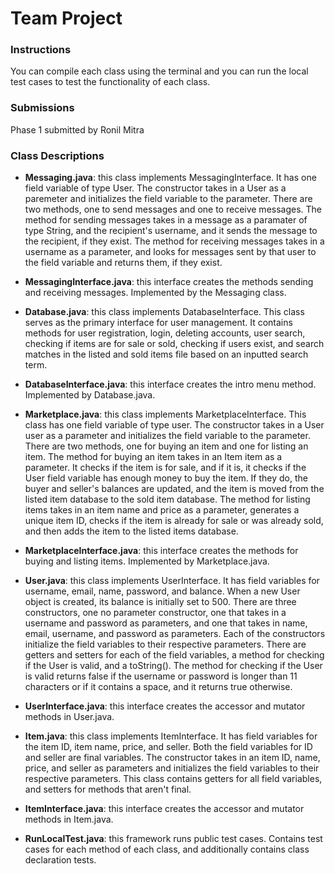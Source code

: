 # Team Project

### Instructions

You can compile each class using the terminal and you can run the local test cases to test the functionality of each class.

### Submissions
Phase 1 submitted by Ronil Mitra



### Class Descriptions

- **Messaging.java**: this class implements MessagingInterface. It has one field variable of type User. The constructor takes in a User as a paremeter and initializes the field variable to the parameter. There are two methods, one to send messages and one to receive messages. The method for sending messages takes in a message as a paramater of type String, and the recipient's username, and it sends the message to the recipient, if they exist. The method for receiving messages takes in a username as a parameter, and looks for messages sent by that user to the field variable and returns them, if they exist.

- **MessagingInterface.java**: this interface creates the methods sending and receiving messages. Implemented by the Messaging class.

- **Database.java**: this class implements DatabaseInterface. This class serves as the primary interface for user management. It contains methods for user registration, login, deleting accounts, user search, checking if items are for sale or sold, checking if users exist, and search matches in the listed and sold items file based on an inputted search term.

- **DatabaseInterface.java**: this interface creates the intro menu method. Implemented by Database.java.

- **Marketplace.java**: this class implements MarketplaceInterface. This class has one field variable of type user. The constructor takes in a User user as a parameter and initializes the field variable to the parameter. There are two methods, one for buying an item and one for listing an item. The method for buying an item takes in an Item item as a parameter. It checks if the item is for sale, and if it is, it checks if the User field variable has enough money to buy the item. If they do, the buyer and seller's balances are updated, and the item is moved from the listed item database to the sold item database. The method for listing items takes in an item name and price as a parameter, generates a unique item ID, checks if the item is already for sale or was already sold, and then adds the item to the listed items database.

- **MarketplaceInterface.java**: this interface creates the methods for buying and listing items. Implemented by Marketplace.java.

- **User.java**: this class implements UserInterface. It has field variables for username, email, name, password, and balance. When a new User object is created, its balance is initially set to 500. There are three constructors, one no parameter constructor, one that takes in a username and password as parameters, and one that takes in name, email, username, and password as parameters. Each of the constructors initialize the field variables to their respective parameters. There are getters and setters for each of the field variables, a method for checking if the User is valid, and a toString(). The method for checking if the User is valid returns false if the username or password is longer than 11 characters or if it contains a space, and it returns true otherwise.

- **UserInterface.java**: this interface creates the accessor and mutator methods in User.java.

- **Item.java**: this class implements ItemInterface. It has field variables for the item ID, item name, price, and seller. Both the field variables for ID and seller are final variables. The constructor takes in an item ID, name, price, and seller as parameters and initializes the field variables to their respective parameters. This class contains getters for all field variables, and setters for methods that aren't final.

- **ItemInterface.java**: this interface creates the accessor and mutator methods in Item.java.

- **RunLocalTest.java**: this framework runs public test cases. Contains test cases for each method of each class, and additionally contains class declaration tests. 